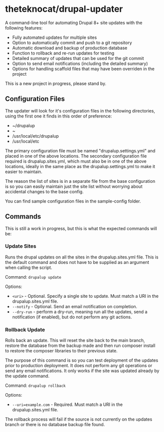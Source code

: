 # theteknocat/drupal-updater

A command-line tool for automating Drupal 8+ site updates with the following features:

* Fully automated updates for multiple sites
* Option to automatically commit and push to a git repository
* Automatic download and backup of production database
* Function to rollback and re-run updates for testing
* Detailed summary of updates that can be used for the git commit
* Option to send email notifications (including the detailed summary)
* Options for handling scaffold files that may have been overriden in the project

This is a new project in progress, please stand by.

## Configuration Files

The updater will look for it's configuration files in the following directories, using the first one it finds in this order of preference:

* ~/drupalup
* ~
* /usr/local/etc/drupalup
* /usr/local/etc

The primary configuration file must be named "drupalup.settings.yml" and placed in one of the above locations. The secondary configuration file required is drupalup.sites.yml, which must also be in one of the above locations, ideally in the same place as the drupalup.settings.yml to make it easier to maintain.

The reason the list of sites is in a separate file from the base configuration is so you can easily maintain just the site list without worrying about accidental changes to the base config.

You can find sample configuration files in the sample-config folder.

## Commands

This is still a work in progress, but this is what the expected commands will be:

### Update Sites

Runs the drupal updates on all the sites in the drupalup.sites.yml file. This is the default command and does not have to be supplied as an argument when calling the script.

Command: `drupalup update`

Options:

* `<uri>` - Optional. Specify a single site to update. Must match a URI in the drupalup.sites.yml file.
* `--notify` - Optional. Send an email notification on completion.
* `--dry-run` - perform a dry-run, meaning run all the updates, send a notification (if enabled), but do not perform any git actions.

### Rollback Update

Rolls back an update. This will reset the site back to the main branch, restore the database from the backup made and then run composer install to restore the composer libraries to their previous state.

The purpose of this command is so you can test deployment of the updates prior to production deployment. It does not perform any git operations or send any email notifications. It only works if the site was updated already by the update command.

Command: `drupalup rollback`

Options:

* `--uri=example.com` - Required. Must match a URI in the drupalup.sites.yml file.

The rollback process will fail if the source is not currently on the updates branch or there is no database backup file found.
